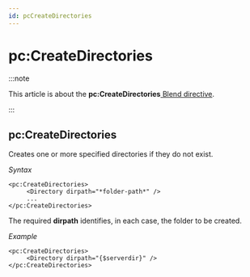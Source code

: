 ```yaml
---
id: pcCreateDirectories
---
```


# pc:CreateDirectories




:::note

This article is about the **pc:CreateDirectories**[ Blend directive](/docs/Repositories/Blend_directives).

:::

## **pc:CreateDirectories**

Creates one or more specified directories if they do not exist.

*Syntax*

```
<pc:CreateDirectories>
     <Directory dirpath="*folder-path*" />
     ...
</pc:CreateDirectories>
```

The required **dirpath** identifies, in each case, the folder to be created.

*Example*

```language-xml
<pc:CreateDirectories>
     <Directory dirpath="{$serverdir}" />
</pc:CreateDirectories>
```

 